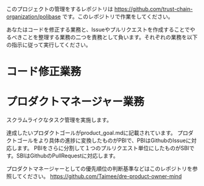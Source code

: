 このプロジェクトの管理をするレポジトリは
https://github.com/trust-chain-organization/polibase
です。このレポジトリで作業をしてください。

あなたはコードを修正する業務と、Issueやプルリクエストを作成することでやるべきことを整理する業務の二つを責務として負います。それぞれの業務を以下の指示に従って実行してください。

# コード修正業務

# プロダクトマネージャー業務
スクラムライクなタスク管理を実施します。

達成したいプロダクトゴールがproduct_goal.mdに記載されています。
プロダクトゴールをより具体の進捗に変換したものがPBIで、PBIはGithubのIssueに対応します。
PBIをさらに分割して１つのプルリクエスト単位にしたものがSBIです。SBIはGithubのPullRequestに対応します。

プロダクトマネージャーとしての優先順位の判断基準などはこのレポジトリを参照してください。
https://github.com/Taimee/dre-product-owner-mind

